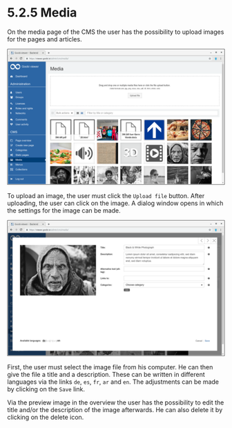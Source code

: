 # 5.2.5 Media

On the media page of the CMS the user has the possibility to upload images for the pages and articles.

![](../../.gitbook/assets/5.2.5.png)

To upload an image, the user must click the `Upload file` button. After uploading, the user can click on the image. A dialog window opens in which the settings for the image can be made.

![](../../.gitbook/assets/5.2.5-1.png)

First, the user must select the image file from his computer. He can then give the file a title and a description. These can be written in different languages via the links `de`, `es`, `fr`, `ar` and `en`. The adjustments can be made by clicking on the `Save` link. 

Via the preview image in the overview the user has the possibility to edit the title and/or the description of the image afterwards. He can also delete it by clicking on the delete icon.

